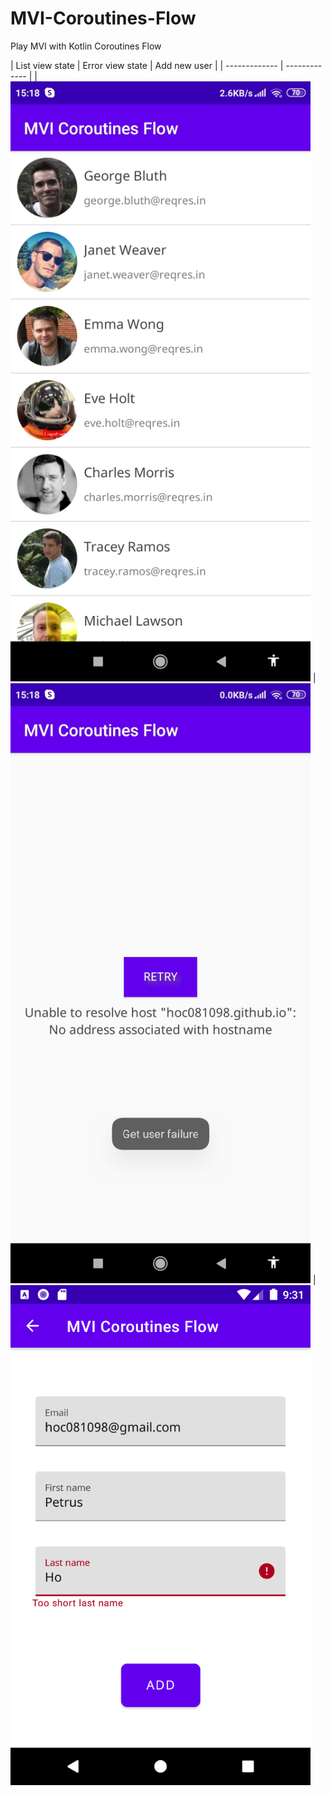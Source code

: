 # MVI-Coroutines-Flow
Play MVI with Kotlin Coroutines Flow

| List view state | Error view state | Add new user |
| ------------- | ------------- |
| <img src="Screenshot_2019-12-06-15-18-08-362_com.hoc.flowmvi.jpg" width="480" /> | <img src="Screenshot_2019-12-06-15-18-32-693_com.hoc.flowmvi.jpg" width="480"> | <img src="Screenshot_1581517866.png" width="480">


